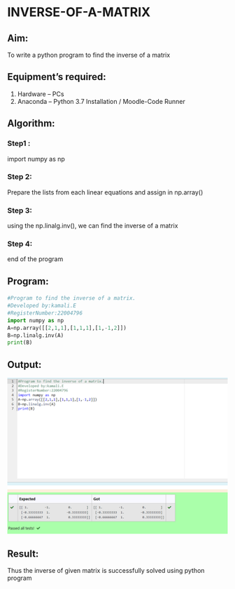 # INVERSE-OF-A-MATRIX
## Aim:
To write a python program to find the inverse of a matrix
## Equipment’s required:
1. 	Hardware – PCs
2. 	Anaconda – Python 3.7 Installation / Moodle-Code Runner
## Algorithm:
### Step1 :
import numpy as np
### Step 2: 
Prepare the lists from each linear equations and assign in np.array()
### Step 3: 
using the np.linalg.inv(), we can find the inverse of a matrix
### Step 4: 
end of the program

## Program:
```python
#Program to find the inverse of a matrix.
#Developed by:kamali.E
#RegisterNumber:22004796
import numpy as np
A=np.array([[2,1,1],[1,1,1],[1,-1,2]])
B=np.linalg.inv(A)
print(B)
```
## Output:
![](crt.png)
## Result:
Thus the inverse of given matrix is successfully solved using python program

